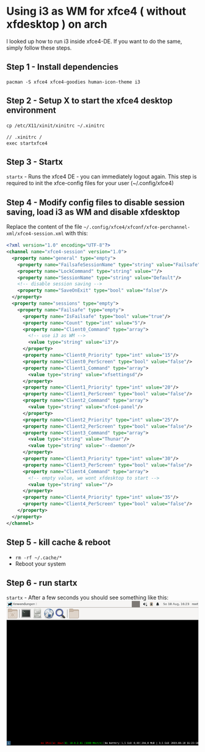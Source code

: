 # Using i3 as WM for xfce4 ( without xfdesktop ) on arch

I looked up how to run i3 inside xfce4-DE. If you want to do the same, simply follow these steps.


## Step 1 - Install dependencies
```
pacman -S xfce4 xfce4-goodies human-icon-theme i3
```

## Step 2 - Setup X to start the xfce4 desktop environment
`cp /etc/X11/xinit/xinitrc ~/.xinitrc`

```
// .xinitrc / 
exec startxfce4
````

## Step 3 - Startx 
`startx` - Runs the xfce4 DE - you can immediately logout again. 
This step is required to init the xfce-config files for your user (~/.config/xfce4)

## Step 4 - Modify config files to disable session saving, load i3 as WM and disable xfdesktop
Replace the content of the file `~/.config/xfce4/xfconf/xfce-perchannel-xml/xfce4-session.xml` with this:
```xml
<?xml version="1.0" encoding="UTF-8"?>
<channel name="xfce4-session" version="1.0">
  <property name="general" type="empty">
    <property name="FailsafeSessionName" type="string" value="Failsafe"/>
    <property name="LockCommand" type="string" value=""/>
    <property name="SessionName" type="string" value="Default"/>
    <!-- disable session saving -->
    <property name="SaveOnExit" type="bool" value="false"/>
  </property>
  <property name="sessions" type="empty">
    <property name="Failsafe" type="empty">
      <property name="IsFailsafe" type="bool" value="true"/>
      <property name="Count" type="int" value="5"/>
      <property name="Client0_Command" type="array">
        <!-- use i3 as WM -->
        <value type="string" value="i3"/>
      </property>
      <property name="Client0_Priority" type="int" value="15"/>
      <property name="Client0_PerScreen" type="bool" value="false"/>
      <property name="Client1_Command" type="array">
        <value type="string" value="xfsettingsd"/>
      </property>
      <property name="Client1_Priority" type="int" value="20"/>
      <property name="Client1_PerScreen" type="bool" value="false"/>
      <property name="Client2_Command" type="array">
        <value type="string" value="xfce4-panel"/>
      </property>
      <property name="Client2_Priority" type="int" value="25"/>
      <property name="Client2_PerScreen" type="bool" value="false"/>
      <property name="Client3_Command" type="array">
        <value type="string" value="Thunar"/>
        <value type="string" value="--daemon"/>
      </property>
      <property name="Client3_Priority" type="int" value="30"/>
      <property name="Client3_PerScreen" type="bool" value="false"/>
      <property name="Client4_Command" type="array">
        <!-- empty value, we wont xfdesktop to start -->
        <value type="string" value=""/>
      </property>
      <property name="Client4_Priority" type="int" value="35"/>
      <property name="Client4_PerScreen" type="bool" value="false"/>
    </property>
  </property>
</channel>
```

## Step 5 - kill cache & reboot
- `rm -rf ~/.cache/*`
- Reboot your system

## Step 6 - run startx
`startx` - After a few seconds you should see something like this:
![xfce4 with i3](https://raw.githubusercontent.com/EnricoVogt/xfce4-i3-arch/master/xfce4-i3-preview.PNG)
